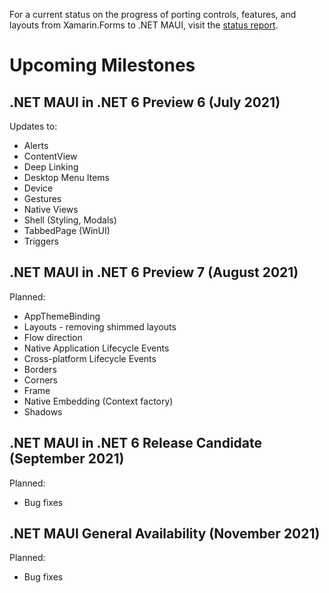 For a current status on the progress of porting controls, features, and layouts from Xamarin.Forms to .NET MAUI, visit the [status report](https://github.com/dotnet/maui/wiki/status).

# Upcoming Milestones

## **.NET MAUI in .NET 6 Preview 6 (July 2021)**

Updates to:
* Alerts
* ContentView
* Deep Linking
* Desktop Menu Items
* Device
* Gestures
* Native Views
* Shell (Styling, Modals)
* TabbedPage (WinUI)
* Triggers

## **.NET MAUI in .NET 6 Preview 7 (August 2021)**

Planned:
* AppThemeBinding
* Layouts - removing shimmed layouts
* Flow direction
* Native Application Lifecycle Events
* Cross-platform Lifecycle Events
* Borders
* Corners
* Frame
* Native Embedding (Context factory)
* Shadows

## **.NET MAUI in .NET 6 Release Candidate (September 2021)**

Planned:
* Bug fixes

## **.NET MAUI General Availability (November 2021)**

Planned:
* Bug fixes

